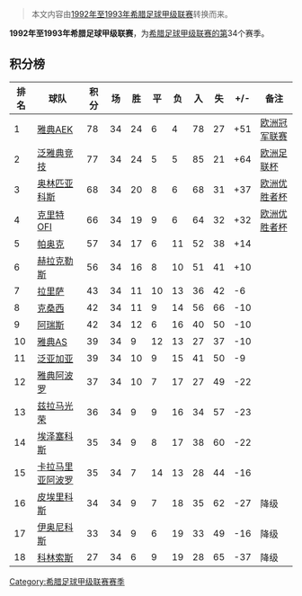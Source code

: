 > 本文内容由[1992年至1993年希腊足球甲级联赛](https://zh.wikipedia.org/wiki/1992年至1993年希腊足球甲级联赛)转换而来。


**1992年至1993年希腊足球甲级联赛**，为[希腊足球甲级联赛的第](https://zh.wikipedia.org/wiki/希腊足球超级联赛 "wikilink")34个赛季。

## 积分榜

| 排名 | 球队                                                            | 积分 | 场  | 胜  | 平  | 负  | 入  | 失  | \+/- | 备注                                                                   |
| -- | ------------------------------------------------------------- | -- | -- | -- | -- | -- | -- | -- | ---- | -------------------------------------------------------------------- |
| 1  | [雅典AEK](https://zh.wikipedia.org/wiki/雅典AEK "wikilink")       | 78 | 34 | 24 | 6  | 4  | 78 | 27 | \+51 | [欧洲冠军联赛](https://zh.wikipedia.org/wiki/1993年至1994年欧洲冠军联赛 "wikilink") |
| 2  | [泛雅典竞技](../Page/帕纳辛奈科斯足球俱乐部.md "wikilink")                    | 77 | 34 | 24 | 5  | 5  | 85 | 21 | \+64 | [欧洲足联杯](https://zh.wikipedia.org/wiki/1993年至1994年欧足联杯 "wikilink")    |
| 3  | [奥林匹亚科斯](../Page/奥林匹亚科斯足球俱乐部.md "wikilink")                   | 68 | 34 | 20 | 8  | 6  | 68 | 31 | \+37 | [欧洲优胜者杯](https://zh.wikipedia.org/wiki/1993年至1994年欧洲优胜者杯 "wikilink") |
| 4  | [克里特OFI](https://zh.wikipedia.org/wiki/克里特OFI "wikilink")     | 66 | 34 | 19 | 9  | 6  | 64 | 32 | \+32 | [欧洲优胜者杯](https://zh.wikipedia.org/wiki/1993年至1994年欧洲优胜者杯 "wikilink") |
| 5  | [帕奥克](https://zh.wikipedia.org/wiki/帕奥克足球俱乐部 "wikilink")      | 57 | 34 | 17 | 6  | 11 | 52 | 38 | \+14 |                                                                      |
| 6  | [赫拉克勒斯](https://zh.wikipedia.org/wiki/塞萨洛尼基赫拉克勒斯 "wikilink")  | 56 | 34 | 16 | 8  | 10 | 51 | 41 | \+10 |                                                                      |
| 7  | [拉里萨](https://zh.wikipedia.org/wiki/拉里萨足球俱乐部 "wikilink")      | 43 | 34 | 11 | 10 | 13 | 36 | 42 | \-6  |                                                                      |
| 8  | [克桑西](https://zh.wikipedia.org/wiki/克桑西竞技俱乐部 "wikilink")      | 42 | 34 | 11 | 9  | 14 | 56 | 66 | \-10 |                                                                      |
| 9  | [阿瑞斯](https://zh.wikipedia.org/wiki/阿瑞斯足球俱乐部 "wikilink")      | 42 | 34 | 12 | 6  | 16 | 40 | 50 | \-10 |                                                                      |
| 10 | [雅典AS](../Page/雅典竞技协会足球俱乐部.md "wikilink")                     | 39 | 34 | 9  | 12 | 13 | 27 | 37 | \-10 |                                                                      |
| 11 | [泛亚加亚](../Page/泛亚加亚足球俱乐部.md "wikilink")                       | 39 | 34 | 10 | 9  | 15 | 41 | 50 | \-9  |                                                                      |
| 12 | [雅典阿波罗](https://zh.wikipedia.org/wiki/雅典阿波罗 "wikilink")       | 37 | 34 | 10 | 7  | 17 | 27 | 49 | \-22 |                                                                      |
| 13 | [兹拉马光荣](https://zh.wikipedia.org/wiki/兹拉马竞技俱乐部 "wikilink")    | 36 | 34 | 9  | 9  | 16 | 34 | 57 | \-23 |                                                                      |
| 14 | [埃泽塞科斯](https://zh.wikipedia.org/wiki/埃泽塞科斯足球俱乐部 "wikilink")  | 35 | 34 | 9  | 8  | 17 | 38 | 60 | \-22 |                                                                      |
| 15 | [卡拉马里亚阿波罗](https://zh.wikipedia.org/wiki/卡拉马里亚阿波罗 "wikilink") | 35 | 34 | 7  | 14 | 13 | 28 | 44 | \-16 |                                                                      |
| 16 | [皮埃里科斯](https://zh.wikipedia.org/wiki/皮埃里科斯足球俱乐部 "wikilink")  | 34 | 34 | 9  | 7  | 18 | 35 | 62 | \-27 | 降级                                                                   |
| 17 | [伊奥尼科斯](https://zh.wikipedia.org/wiki/伊奥尼科斯足球俱乐部 "wikilink")  | 33 | 34 | 9  | 6  | 19 | 33 | 49 | \-16 | 降级                                                                   |
| 18 | [科林索斯](https://zh.wikipedia.org/wiki/科林索斯足球俱乐部 "wikilink")    | 27 | 34 | 6  | 9  | 19 | 28 | 65 | \-37 | 降级                                                                   |

[Category:希腊足球甲级联赛赛季](https://zh.wikipedia.org/wiki/Category:希腊足球甲级联赛赛季 "wikilink")